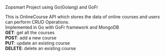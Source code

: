 Zopsmart Project using Go(Golang) and GoFr

This is OnlineCourse API which stores the data of online courses and users can perform CRUD Operations. <br>
Implemented in Go with GoFr framework and MongoDB<be> <br>
**GET**: get all the courses <br>
**POST**: add a new course <br>
**PUT**: update an existing course <br>
**DELETE**: delete an existing course <br>
